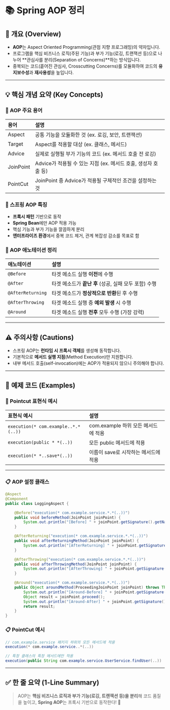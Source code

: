 # 📚 Spring AOP 정리

## 📌 개요 (Overview)

- **AOP**는 Aspect Oriented Programming(관점 지향 프로그래밍)의 약자입니다.
- 프로그램을 핵심 비즈니스 로직(주된 기능)과 부가 기능(로깅, 트랜잭션 등)으로 나누어 **관심사를 분리(Separation of Concerns)**하는 방식입니다.
- 중복되는 코드(흩어진 관심사, Crosscutting Concerns)를 모듈화하여 코드의 **유지보수성**과 **재사용성**을 높입니다.

---

## 💡 핵심 개념 요약 (Key Concepts)

### 🌟 AOP 주요 용어

| 용어        | 설명 |
| :---------- | :--- |
| Aspect      | 공통 기능을 모듈화한 것 (ex. 로깅, 보안, 트랜잭션) |
| Target      | Aspect를 적용할 대상 (ex. 클래스, 메서드) |
| Advice      | 실제로 실행될 부가 기능의 코드 (ex. 메서드 호출 전 로깅) |
| JoinPoint   | Advice가 적용될 수 있는 지점 (ex. 메서드 호출, 생성자 호출 등) |
| PointCut    | JoinPoint 중 Advice가 적용될 구체적인 조건을 설정하는 것 |


### 🌟 스프링 AOP 특징
- **프록시 패턴** 기반으로 동작
- **Spring Bean**에만 AOP 적용 가능
- 핵심 기능과 부가 기능을 깔끔하게 분리
- **엔터프라이즈 환경**에서 중복 코드 제거, 관계 복잡성 감소를 목표로 함

### 🌟 AOP 애노테이션 정리

| 애노테이션         | 설명 |
| :----------------- | :--- |
| `@Before`          | 타겟 메소드 실행 **이전**에 수행 |
| `@After`           | 타겟 메소드가 **끝난 후** (성공, 실패 모두 포함) 수행 |
| `@AfterReturning`  | 타겟 메소드가 **정상적으로 반환**된 후 수행 |
| `@AfterThrowing`   | 타겟 메소드 실행 중 **예외 발생** 시 수행 |
| `@Around`          | 타겟 메소드 실행 **전후** 모두 수행 (가장 강력) |

---

## ⚠ 주의사항 (Cautions)

- 스프링 AOP는 **런타임 시 프록시 객체**를 생성해 동작합니다.
- 기본적으로 **메서드 실행 지점**(Method Execution)만 지원합니다.
- 내부 메서드 호출(self-invocation)에는 AOP가 적용되지 않으니 주의해야 합니다.

---

## 🧪 예제 코드 (Examples)

### 🧠 Pointcut 표현식 예시

| 표현식 예시 | 설명 |
|:-----------|:-----|
| `execution(* com.example..*.*(..))` | com.example 하위 모든 메서드에 적용 |
| `execution(public * *(..))` | 모든 public 메서드에 적용 |
| `execution(* *..save*(..))` | 이름이 save로 시작하는 메서드에 적용 |

---

### 📋 AOP 설정 클래스
```java
@Aspect
@Component
public class LoggingAspect {

    @Before("execution(* com.example.service.*.*(..))")
    public void beforeMethod(JoinPoint joinPoint) {
        System.out.println("[Before] " + joinPoint.getSignature().getName());
    }

    @AfterReturning("execution(* com.example.service.*.*(..))")
    public void afterReturningMethod(JoinPoint joinPoint) {
        System.out.println("[AfterReturning] " + joinPoint.getSignature().getName());
    }

    @AfterThrowing("execution(* com.example.service.*.*(..))")
    public void afterThrowingMethod(JoinPoint joinPoint) {
        System.out.println("[AfterThrowing] " + joinPoint.getSignature().getName());
    }

    @Around("execution(* com.example.service.*.*(..))")
    public Object aroundMethod(ProceedingJoinPoint joinPoint) throws Throwable {
        System.out.println("[Around-Before] " + joinPoint.getSignature().getName());
        Object result = joinPoint.proceed();
        System.out.println("[Around-After] " + joinPoint.getSignature().getName());
        return result;
    }
}
```

### 📋 PointCut 예시
```java
// com.example.service 패키지 하위의 모든 메서드에 적용
execution(* com.example.service..*(..))

// 특정 클래스의 특정 메서드에만 적용
execution(public String com.example.service.UserService.findUser(..))
```

---

## ✅ 한 줄 요약 (1-Line Summary)

> AOP는 **핵심 비즈니스 로직과 부가 기능(로깅, 트랜잭션 등)을 분리**해 코드 품질을 높이고, **Spring AOP**는 프록시 기반으로 동작한다! 🚀

